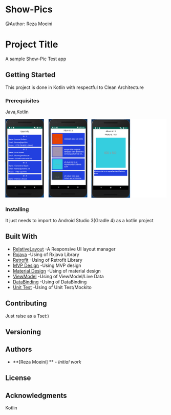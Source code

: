 # Show-Pics
@Author: Reza Moeini

# Project Title

A sample Show-Pic Test app

## Getting Started

This project is done in Kotlin with respectful to Clean Architecture

### Prerequisites

Java,Kotlin


![Main Screen](https://github.com/reza575/Show-Pics/blob/master/screenshots/showpics.png)




### Installing

It just needs to import to Android Studio 3(Gradle 4) as a kotlin project

## Built With

* [RelativeLayout](https://developer.android.com/guide/topics/ui/layout/relative) -A Responsive UI layout manager
* [Rxjava](https://proandroiddev.com/exploring-rxjava-in-android-e52ed7ef32e2) -Using of Rxjava Library
* [Retrofit](https://www.vogella.com/tutorials/Retrofit/article.html) -Using of Retrofit Library
* [MVP Design](https://antonioleiva.com/mvp-android/) -Using MVP design
* [Material Design](https://developer.android.com/guide/topics/ui/look-and-feel) -Using of material design
* [ViewModel](https://developer.android.com/topic/libraries/architecture/viewmodel) -Using of ViewModel/Live Data
* [DataBinding](https://developer.android.com/topic/libraries/databinding) -Using of DataBinding
* [Unit Test](https://www.raywenderlich.com/195-android-unit-testing-with-mockito) -Using of Unit Test/Mockito




## Contributing

Just raise as a Tset:)

## Versioning


## Authors

* **[Reza Moeini] ** - *Initial work* 


## License


## Acknowledgments
Kotlin
